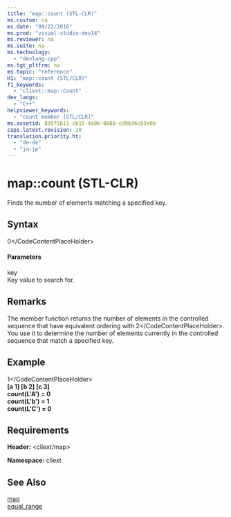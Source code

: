 ```yaml
---
title: "map::count (STL-CLR)"
ms.custom: na
ms.date: "09/22/2016"
ms.prod: "visual-studio-dev14"
ms.reviewer: na
ms.suite: na
ms.technology: 
  - "devlang-cpp"
ms.tgt_pltfrm: na
ms.topic: "reference"
H1: "map::count (STL/CLR)"
f1_keywords: 
  - "cliext::map::Count"
dev_langs: 
  - "C++"
helpviewer_keywords: 
  - "count member [STL/CLR]"
ms.assetid: 835f5b11-cb15-4a0b-8808-cd9b36c83e0b
caps.latest.revision: 20
translation.priority.ht: 
  - "de-de"
  - "ja-jp"
---
```

# map::count (STL-CLR)
Finds the number of elements matching a specified key.  
  
## Syntax  
  
<CodeContentPlaceHolder>0\</CodeContentPlaceHolder>  
#### Parameters  
 key  
 Key value to search for.  
  
## Remarks  
 The member function returns the number of elements in the controlled sequence that have equivalent ordering with <CodeContentPlaceHolder>2\</CodeContentPlaceHolder>. You use it to determine the number of elements currently in the controlled sequence that match a specified key.  
  
## Example  
  
<CodeContentPlaceHolder>1\</CodeContentPlaceHolder>  
  **[a 1] [b 2] [c 3]**  
**count(L'A') = 0**  
**count(L'b') = 1**  
**count(L'C') = 0**   
## Requirements  
 **Header:** \<cliext/map>  
  
 **Namespace:** cliext  
  
## See Also  
 [map](../vs140/map--stl-clr-.md)   
 [equal_range](../vs140/map--equal_range--stl-clr-.md)